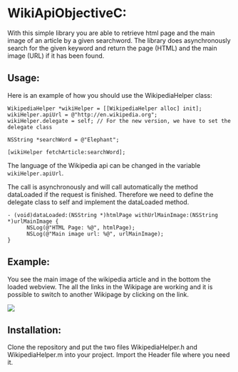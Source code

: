 WikiApiObjectiveC:
====================

With this simple library you are able to retrieve html page and the main image of an article by a given searchword.
The library does asynchronously search for the given keyword and return the page (HTML) and the main image (URL) if it has been found.

Usage:
---------------------
Here is an example of how you should use the WikipediaHelper class:

	WikipediaHelper *wikiHelper = [[WikipediaHelper alloc] init];
	wikiHelper.apiUrl = @"http://en.wikipedia.org";
	wikiHelper.delegate = self; // For the new version, we have to set the delegate class

	NSString *searchWord = @"Elephant";

	[wikiHelper fetchArticle:searchWord];
	
	
The language of the Wikipedia api can be changed in the variable `wikiHelper.apiUrl`.

The call is asynchronously and will call automatically the method dataLoaded if the request is finished.
Therefore we need to define the delegate class to self and implement the dataLoaded method.

	- (void)dataLoaded:(NSString *)htmlPage withUrlMainImage:(NSString *)urlMainImage {
    	  NSLog(@"HTML Page: %@", htmlPage);
          NSLog(@"Main image url: %@", urlMainImage);
	}

	
Example:
---------------------
You see the main image of the wikipedia article and in the bottom the loaded webview. 
The all the links in the Wikipage are working and it is possible to switch to another Wikipage by clicking on the link.

[![](	http://188.40.40.143/~robin/prine.ch/prine_art/img/tools/wikipediahelper.png)](	http://188.40.40.143/~robin/prine.ch/prine_art/img/tools/wikipediahelper.png)


Installation:
---------------------
Clone the repository and put the two files WikipediaHelper.h and WikipediaHelper.m into your project. Import the Header file where you need it.
